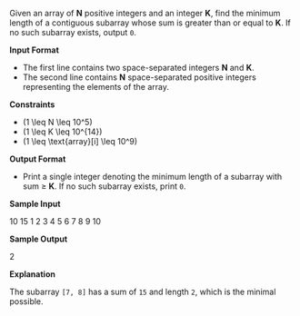 
Given an array of **N** positive integers and an integer **K**, find the minimum length of a contiguous subarray whose sum is greater than or equal to **K**. If no such subarray exists, output `0`.

**Input Format**

- The first line contains two space-separated integers **N** and **K**.
- The second line contains **N** space-separated positive integers representing the elements of the array.

**Constraints**

- \(1 \leq N \leq 10^5\)
- \(1 \leq K \leq 10^{14}\)
- \(1 \leq \text{array}[i] \leq 10^9\)

**Output Format**

- Print a single integer denoting the minimum length of a subarray with sum ≥ **K**. If no such subarray exists, print `0`.

**Sample Input**

10 15 1 2 3 4 5 6 7 8 9 10


**Sample Output**

2


**Explanation**

The subarray `[7, 8]` has a sum of `15` and length `2`, which is the minimal possible.

